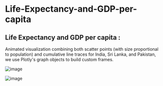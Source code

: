 # Life-Expectancy-and-GDP-per-capita
## Life Expectancy and GDP per capita : 
Animated visualization combining both scatter points (with size proportional to population) and cumulative line traces for India, Sri Lanka, and Pakistan, we use Plotly's graph objects to build custom frames.

![image](https://github.com/user-attachments/assets/69c3fdb2-56ff-424c-bc9c-3c946627f221)

![image](https://github.com/user-attachments/assets/44419463-31f3-4028-9193-cb138d66d37b)

